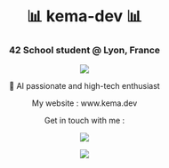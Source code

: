 <h1 align="center">📊 kema-dev 📊</h1>
<h3 align="center">42 School student @ Lyon, France</h3>

<p align="center"><a href="https://github.com/JaeSeoKim/badge42"><img src="https://badge42.herokuapp.com/api/stats/jjourdan?darkmode=true"></a></p>

<p align="center">👥 AI passionate and high-tech enthusiast</p>

<p align="center">My website : www.kema.dev</p>

<p align="center">Get in touch with me :</p>

<p align="center"><a href="https://www.linkedin.com/in/jeremy-jourdan-kemadev/"><img src="https://img.shields.io/badge/LinkedIn-0077B5?style=for-the-badge&logo=linkedin&logoColor=white"></a></p>

<p align="center"><a href="mailto:contact@kema.dev"><img src="https://img.shields.io/badge/Gmail-D14836?style=for-the-badge&logo=gmail&logoColor=white"></a></p>
